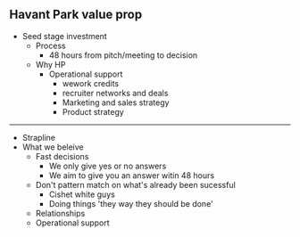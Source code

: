 ## Havant Park value prop

* Seed stage investment
  * Process
    * 48 hours from pitch/meeting to decision
  * Why HP
    * Operational support
      * wework credits
      * recruiter networks and deals
      * Marketing and sales strategy
      * Product strategy

---

* Strapline
* What we beleive
  * Fast decisions
    * We only give yes or no answers
    * We aim to give you an answer witin 48 hours 
  * Don't pattern match on what's already been sucessful
    * Cishet white guys
    * Doing things 'they way they should be done'
  * Relationships
  * Operational support